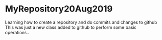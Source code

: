# MyRepository20Aug2019
Learning how to create a repository and do commits and changes to github
This was just a new class added to github to perform some basic operations..

